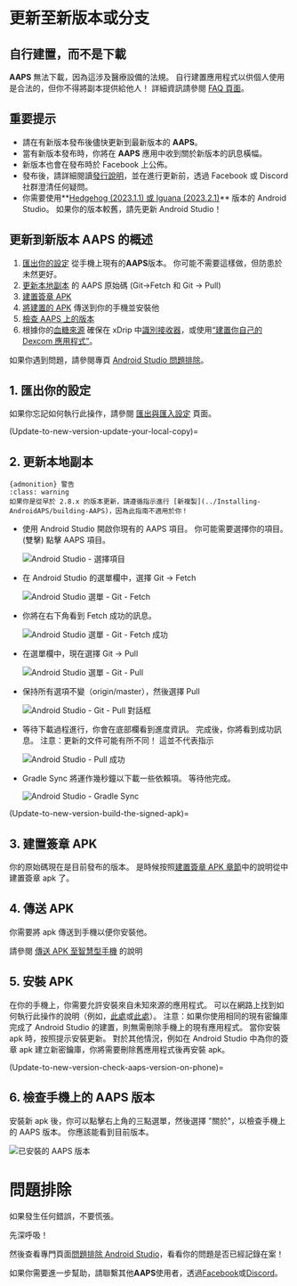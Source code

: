 # 更新至新版本或分支

## 自行建置，而不是下載

**AAPS** 無法下載，因為這涉及醫療設備的法規。 自行建置應用程式以供個人使用是合法的，但你不得將副本提供給他人！ 詳細資訊請參閱 [FAQ 頁面](../Getting-Started/FAQ.md)。

## 重要提示

* 請在有新版本發布後儘快更新到最新版本的 **AAPS**。
* 當有新版本發布時，你將在 **AAPS** 應用中收到關於新版本的訊息橫幅。
* 新版本也會在發布時於 Facebook 上公佈。
* 發布後，請詳細閱讀[發行說明](../Installing-AndroidAPS/Releasenotes.md)，並在進行更新前，透過 Facebook 或 Discord 社群澄清任何疑問。
* 你需要使用**[Hedgehog (2023.1.1) 或 Iguana (2023.2.1)](https://developer.android.com/studio/)** 版本的 Android Studio。 如果你的版本較舊，請先更新 Android Studio！ 

## 更新到新版本 AAPS 的概述

1. [匯出你的設定](../Usage/ExportImportSettings-export-settings) 從手機上現有的**AAPS**版本。 你可能不需要這樣做，但防患於未然更好。
2. [更新本地副本](Update-to-new-version-update-your-local-copy) 的 AAPS 原始碼 (Git->Fetch 和 Git -> Pull)
3. [建置簽章 APK](Update-to-new-version-build-the-signed-apk)
4. [將建置的 APK](Building-APK-transfer-apk-to-smartphone) 傳送到你的手機並安裝他
5. [檢查 AAPS 上的版本](Update-to-new-version-check-aaps-version-on-phone)
6. 根據你的[血糖來源](../Configuration/BG-Source.md) 確保在 xDrip 中[識別接收器](xdrip-identify-receiver)，或使用[“建置你自己的 Dexcom 應用程式”](DexcomG6-if-using-g6-with-build-your-own-dexcom-app)。

如果你遇到問題，請參閱專頁 [Android Studio 問題排除](../Installing-AndroidAPS/troubleshooting_androidstudio)。

## 1. 匯出你的設定

如果你忘記如何執行此操作，請參閱 [匯出與匯入設定](ExportImportSettings-export-settings) 頁面。

(Update-to-new-version-update-your-local-copy)=

## 2. 更新本地副本

    {admonition} 警告
    :class: warning
    如果你是從早於 2.8.x 的版本更新，請遵循指示進行 [新複製](../Installing-AndroidAPS/building-AAPS)，因為此指南不適用於你！

* 使用 Android Studio 開啟你現有的 AAPS 項目。 你可能需要選擇你的項目。 (雙擊) 點擊 AAPS 項目。
    
    ![Android Studio - 選擇項目](../images/update/01_ProjectSelection.png)

* 在 Android Studio 的選單欄中，選擇 Git -> Fetch
    
    ![Android Studio 選單 - Git - Fetch](../images/update/02_GitFetch.png)

* 你將在右下角看到 Fetch 成功的訊息。
    
    ![Android Studio 選單 - Git - Fetch 成功](../images/update/03_GitFetchSuccessful.png)

* 在選單欄中，現在選擇 Git -> Pull
    
    ![Android Studio 選單 - Git - Pull](../images/update/04_GitPull.png)

* 保持所有選項不變（origin/master），然後選擇 Pull
    
    ![Android Studio - Git - Pull 對話框](../images/update/05_GitPullOptions.png)

* 等待下載過程進行，你會在底部欄看到進度資訊。 完成後，你將看到成功訊息。 注意：更新的文件可能有所不同！ 這並不代表指示
    
    ![Android Studio - Pull 成功](../images/update/06_GitPullSuccess.png)

* Gradle Sync 將運作幾秒鐘以下載一些依賴項。 等待他完成。
    
    ![Android Studio - Gradle Sync](../images/studioSetup/40_BackgroundTasks.png)

(Update-to-new-version-build-the-signed-apk)=

## 3. 建置簽章 APK

你的原始碼現在是目前發布的版本。 是時候按照[建置簽章 APK 章節](Building-APK-generate-signed-apk)中的說明從中建置簽章 apk 了。

## 4. 傳送 APK

你需要將 apk 傳送到手機以便你安裝他。

請參閱 [傳送 APK 至智慧型手機](Building-APK-transfer-apk-to-smartphone) 的說明

## 5. 安裝 APK

在你的手機上，你需要允許安裝來自未知來源的應用程式。 可以在網路上找到如何執行此操作的說明（例如，[此處](https://www.expressvpn.com/de/support/vpn-setup/enable-apk-installs-android/)或[此處](https://www.androidcentral.com/unknown-sources)）。 注意：如果你使用相同的現有密鑰庫完成了 Android Studio 的建置，則無需刪除手機上的現有應用程式。 當你安裝 apk 時，按照提示安裝更新。 對於其他情況，例如在 Android Studio 中為你的簽章 apk 建立新密鑰庫，你將需要刪除舊應用程式後再安裝 apk。

(Update-to-new-version-check-aaps-version-on-phone)=

## 6. 檢查手機上的 AAPS 版本

安裝新 apk 後，你可以點擊右上角的三點選單，然後選擇 "關於"，以檢查手機上的 AAPS 版本。 你應該能看到目前版本。

![已安裝的 AAPS 版本](../images/Update_VersionCheck282.png)

# 問題排除

如果發生任何錯誤，不要慌張。

先深呼吸！

然後查看專門頁面[問題排除 Android Studio](../Installing-AndroidAPS/troubleshooting_androidstudio)，看看你的問題是否已經記錄在案！

如果你需要進一步幫助，請聯繫其他**AAPS**使用者，透過[Facebook](https://www.facebook.com/groups/AndroidAPSUsers)或[Discord](https://discord.gg/4fQUWHZ4Mw)。